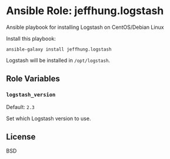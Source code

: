 # Ansible Role: jeffhung.logstash

Ansible playbook for installing Logstash on CentOS/Debian Linux

Install this playbook:

	ansible-galaxy install jeffhung.logstash

Logstash will be installed in `/opt/logstash`.


## Role Variables

### `logstash_version`

Default: `2.3`

Set which Logstash version to use.


## License

BSD

